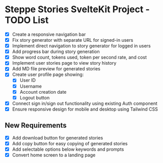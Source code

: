 # Steppe Stories SvelteKit Project - TODO List

- [x] Create a responsive navigation bar
- [x] Fix story generator with separate URL for signed-in users
- [x] Implement direct navigation to story generator for logged in users
- [x] Add progress bar during story generation
- [x] Show word count, tokens used, token per second rate, and cost
- [x] Implement user stories page to view story history
- [x] Add MD file preview for generated stories
- [x] Create user profile page showing:
  - [x] User ID
  - [x] Username
  - [x] Account creation date
  - [x] Logout button
- [x] Connect sign in/sign out functionality using existing Auth component
- [x] Ensure responsive design for mobile and desktop using Tailwind CSS

## New Requirements
- [x] Add download button for generated stories
- [x] Add copy button for easy copying of generated stories
- [x] Add selectable options below keywords and prompts
- [x] Convert home screen to a landing page